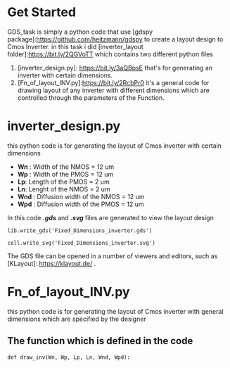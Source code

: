 # Get Started
GDS_task is simply a python code that use [gdspy package]:https://github.com/heitzmann/gdspy to create a layout design to Cmos Inverter.
in this task i did [inverter_layout folder]:https://bit.ly/2QGVoTT which contains two different python files 
1. [inverter_design.py]: https://bit.ly/3aQBpsE that's for generating an inverter with certain dimensions.
2. [Fn_of_layout_INV.py]:https://bit.ly/2RcbPr0 it's a general code for drawing layout of any inverter with different 
dimensions which are controlled through the parameters of the Function. 
 
 # inverter_design.py
 this python code is for generating the layout of Cmos inverter with certain dimensions
* **Wn** : Width of the NMOS = 12 um
* **Wp** : Width of the PMOS = 12 um
* **Lp**: Length of the PMOS = 2  um
* **Ln**: Lenght of the NMOS = 2  um
* **Wnd** : Diffusion width of the NMOS = 12 um
* **Wpd** : Diffusion width of the PMOS = 12 um

In this code ***.gds*** and ***.svg*** files are generated to view the layout design  

`
lib.write_gds('Fixed_Dimensions_inverter.gds')
`

`
cell.write_svg('Fixed_Dimensions_inverter.svg')
 `

The GDS file can be opened in a number of viewers and editors, such as [KLayout]: https://klayout.de/ .

# Fn_of_layout_INV.py
this python code is for generating the layout of Cmos inverter with general dimensions which are specified by the designer 

## The function which is defined in the code 

 `
def draw_inv(Wn, Wp, Lp, Ln, Wnd, Wpd):
 `
 
 
